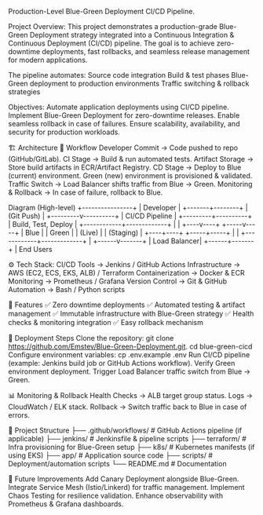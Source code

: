 Production-Level Blue-Green Deployment CI/CD Pipeline.

Project Overview:
This project demonstrates a production-grade Blue-Green Deployment strategy integrated into a Continuous Integration & Continuous Deployment (CI/CD) pipeline.
The goal is to achieve zero-downtime deployments, fast rollbacks, and seamless release management for modern applications.

The pipeline automates:
Source code integration
Build & test phases
Blue-Green deployment to production environments
Traffic switching & rollback strategies

Objectives:
Automate application deployments using CI/CD pipeline.
Implement Blue-Green Deployment for zero-downtime releases.
Enable seamless rollback in case of failures.
Ensure scalability, availability, and security for production workloads.

🏗️ Architecture
🔹 Workflow
Developer Commit → Code pushed to repo (GitHub/GitLab).
CI Stage → Build & run automated tests.
Artifact Storage → Store build artifacts in ECR/Artifact Registry.
CD Stage → Deploy to Blue (current) environment.
Green (new) environment is provisioned & validated.
Traffic Switch → Load Balancer shifts traffic from Blue → Green.
Monitoring & Rollback → In case of failure, rollback to Blue.



Diagram (High-level)
          +----------------+
          |    Developer   |
          +-------+--------+
                  |
             (Git Push)
                  |
        +---------v----------+
        |   CI/CD Pipeline   |
        +---------+----------+
                  |
          Build, Test, Deploy
                  |
     +------------+-------------+
     |                          |
+----v----+               +-----v-----+
|  Blue   |               |   Green   |
| (Live)  |               | (Staging) |
+----+----+               +-----+-----+
     |                          |
     +------------+-------------+
                  |
           +------v-------+
           | Load Balancer|
           +------+-------+
                  |
              End Users
              
              
⚙️ Tech Stack:
CI/CD Tools → Jenkins / GitHub Actions 
Infrastructure → AWS (EC2, ECS, EKS, ALB) / Terraform
Containerization → Docker & ECR
Monitoring →  Prometheus / Grafana
Version Control → Git & GitHub
Automation → Bash / Python scripts


🔑 Features
✅ Zero downtime deployments
✅ Automated testing & artifact management
✅ Immutable infrastructure with Blue-Green strategy
✅ Health checks & monitoring integration
✅ Easy rollback mechanism


🚀 Deployment Steps
Clone the repository:
git clone https://github.com/Emstev/Blue-Green-Deployment.git.
cd blue-green-cicd
Configure environment variables:
cp .env.example .env
Run CI/CD pipeline (example: Jenkins build job or GitHub Actions workflow).
Verify Green environment deployment.
Trigger Load Balancer traffic switch from Blue → Green.


📊 Monitoring & Rollback
Health Checks → ALB target group status.
Logs → CloudWatch / ELK stack.
Rollback → Switch traffic back to Blue in case of errors.


📂 Project Structure
├── .github/workflows/   # GitHub Actions pipeline (if applicable)
├── jenkins/             # Jenkinsfile & pipeline scripts
├── terraform/           # Infra provisioning for Blue-Green setup
├── k8s/                 # Kubernetes manifests (if using EKS)
├── app/                 # Application source code
├── scripts/             # Deployment/automation scripts
└── README.md            # Documentation

🔮 Future Improvements
Add Canary Deployment alongside Blue-Green.
Integrate Service Mesh (Istio/Linkerd) for traffic management.
Implement Chaos Testing for resilience validation.
Enhance observability with Prometheus & Grafana dashboards.
